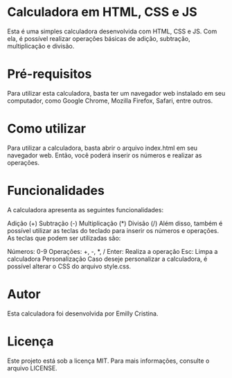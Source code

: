 <h1>Calculadora em HTML, CSS e JS</h1>
Esta é uma simples calculadora desenvolvida com HTML, CSS e JS. Com ela, é possível realizar operações básicas de adição, subtração, multiplicação e divisão.

<h1>Pré-requisitos</h1>
Para utilizar esta calculadora, basta ter um navegador web instalado em seu computador, como Google Chrome, Mozilla Firefox, Safari, entre outros.

<h1>Como utilizar</h1>
Para utilizar a calculadora, basta abrir o arquivo index.html em seu navegador web. Então, você poderá inserir os números e realizar as operações.

<h1>Funcionalidades</h1>
A calculadora apresenta as seguintes funcionalidades:

Adição (+)
Subtração (-)
Multiplicação (*)
Divisão (/)
Além disso, também é possível utilizar as teclas do teclado para inserir os números e operações. As teclas que podem ser utilizadas são:

Números: 0-9
Operações: +, -, *, /
Enter: Realiza a operação
Esc: Limpa a calculadora
Personalização
Caso deseje personalizar a calculadora, é possível alterar o CSS do arquivo style.css.

<h1>Autor</h1>
Esta calculadora foi desenvolvida por Emilly Cristina.

<h1>Licença</h1>
Este projeto está sob a licença MIT. Para mais informações, consulte o arquivo LICENSE.



